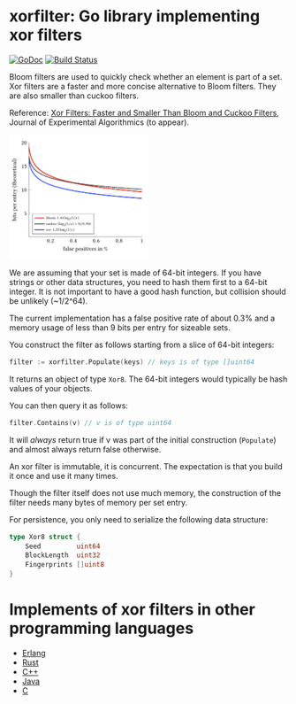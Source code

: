 # xorfilter: Go library implementing xor filters
[![GoDoc](https://godoc.org/github.com/FastFilter/xorfilter?status.svg)](https://godoc.org/github.com/FastFilter/xorfilter)
[![Build Status](https://cloud.drone.io/api/badges/FastFilter/xorfilter/status.svg)](https://cloud.drone.io/FastFilter/xorfilter)

Bloom filters are used to quickly check whether an element is part of a set.
Xor filters are a faster and more concise alternative to Bloom filters.
They are also smaller than cuckoo filters.

Reference: [Xor Filters: Faster and Smaller Than Bloom and Cuckoo Filters](https://arxiv.org/abs/1912.08258), Journal of Experimental Algorithmics (to appear).


<img src="figures/comparison.png" width="50%"/>


We are assuming that your set is made of 64-bit integers. If you have strings
or other data structures, you need to hash them first to a 64-bit integer. It
is not important to have a good hash function, but collision should be unlikely
(~1/2^64).

The current implementation has a false positive rate of about 0.3% and a memory usage
of less than 9 bits per entry for sizeable sets.

You construct the filter as follows starting from a slice of 64-bit integers:

```Go
filter := xorfilter.Populate(keys) // keys is of type []uint64
```
It returns an object of type `Xor8`. The 64-bit integers would typically be hash values of your objects.

You can then query it as follows:


```Go
filter.Contains(v) // v is of type uint64
```

It will *always* return true if v was part of the initial construction (`Populate`) and almost always
return false otherwise.

An xor filter is immutable, it is concurrent. The expectation is that you build it once and use it many times.

Though the filter itself does not use much memory, the construction of the filter needs many bytes of memory per set entry. 

For persistence, you only need to serialize the following data structure:

```Go
type Xor8 struct {
	Seed         uint64
	BlockLength  uint32
	Fingerprints []uint8
}
```

# Implements of xor filters in other programming languages

* [Erlang](https://github.com/mpope9/exor_filter)
* [Rust](https://github.com/codri/xorfilter-rs)
* [C++](https://github.com/FastFilter/fastfilter_cpp)
* [Java](https://github.com/FastFilter/fastfilter_java)
* [C](https://github.com/FastFilter/xor_singleheader)
